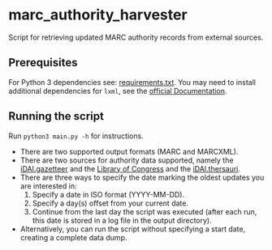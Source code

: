 # marc_authority_harvester

Script for retrieving updated MARC authority records from external sources.

## Prerequisites

For Python 3 dependencies see: [requirements.txt](requirements.txt). You may need to install additional dependencies 
for `lxml`, see the [official Documentation](https://lxml.de/).

## Running the script

Run `python3 main.py -h` for instructions. 
* There are two supported output formats (MARC and MARCXML).
* There are two sources for authority data supported, namely the [iDAI.gazetteer](https://gazetteer.dainst.org) and the 
[Library of Congress](http://id.loc.gov/index.html) and the [iDAI.thersauri](https://thesauri.dainst.org).
* There are three ways to specify the date marking the oldest updates you are interested in:
  1. Specify a date in ISO format (YYYY-MM-DD).
  2. Specify a day(s) offset from your current date.
  3. Continue from the last day the script was executed (after each run, this date is stored in a log file in the output
directory).
* Alternatively, you can run the script without specifying a start date, creating a complete data dump.
